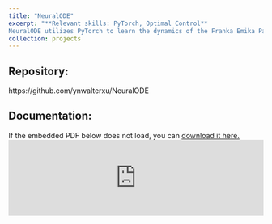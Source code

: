 ```yaml
---
title: "NeuralODE"
excerpt: "**Relevant skills: PyTorch, Optimal Control**  
NeuralODE utilizes PyTorch to learn the dynamics of the Franka Emika Panda arm for a planar pushing task. This project was completed for Robot Learning and Planning at the University of Michigan Ann Arbor."
collection: projects
---
```




<h2> Repository: </h2>
https://github.com/ynwalterxu/NeuralODE

<h2> Documentation:</h2>
If the embedded PDF below does not load, you can <u><a href="https://malkstik.github.io/files/NeuralODE.pdf">download it here.</a></u>
<br/>
<embed src="https://malkstik.github.io/files/NeuralODE" type="application/pdf" width="100%" />